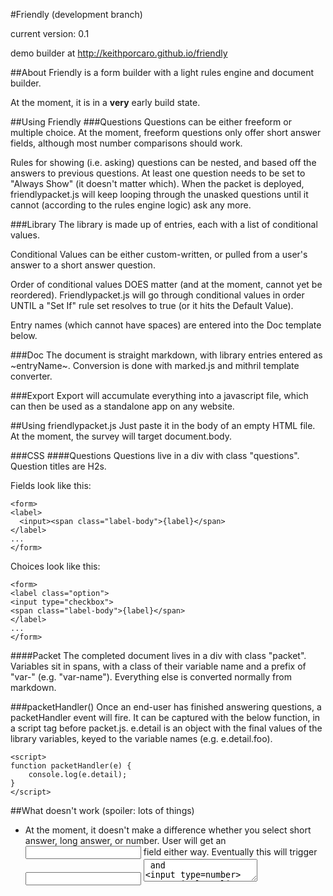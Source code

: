 #Friendly (development branch)

current version: 0.1

demo builder at http://keithporcaro.github.io/friendly

##About
Friendly is a form builder with a light rules engine and document builder.

At the moment, it is in a **very** early build state.

##Using Friendly
###Questions
Questions can be either freeform or multiple choice. At the moment, freeform questions only offer short answer fields, although most number comparisons should work.

Rules for showing (i.e. asking) questions can be nested, and based off the answers to previous questions. At least one question needs to be set to "Always Show" (it doesn't matter which). When the packet is deployed, friendlypacket.js will keep looping through the unasked questions until it cannot (according to the rules engine logic) ask any more.

###Library
The library is made up of entries, each with a list of conditional values.

Conditional Values can be either custom-written, or pulled from a user's answer to a short answer question.

Order of conditional values DOES matter (and at the moment, cannot yet be reordered). Friendlypacket.js will go through conditional values in order UNTIL a "Set If" rule set resolves to true (or it hits the Default Value).

Entry names (which cannot have spaces) are entered into the Doc template below.

###Doc
The document is straight markdown, with library entries entered as ~entryName~. Conversion is done with marked.js and mithril template converter.

###Export
Export will accumulate everything into a javascript file, which can then be used as a standalone app on any website. 

##Using friendlypacket.js
Just paste it in the body of an empty HTML file. At the moment, the survey will target document.body.

###CSS
####Questions
Questions live in a div with class "questions". Question titles are H2s.

Fields look like this:
```
<form>
<label>
  <input><span class="label-body">{label}</span>
</label>
...
</form>
```

Choices look like this:
```
<form>
<label class="option">
<input type="checkbox">
<span class="label-body">{label}</span>
</label>
...
</form>
```

####Packet
The completed document lives in a div with class "packet". Variables sit in spans, with a class of their variable name and a prefix of "var-" (e.g. "var-name"). Everything else is converted normally from markdown.


###packetHandler()
Once an end-user has finished answering questions, a packetHandler event will fire. It can be captured with the below function, in a script tag before packet.js. e.detail is an object with the final values of the library variables, keyed to the variable names (e.g. e.detail.foo).

```
<script>
function packetHandler(e) {
    console.log(e.detail);
}
</script>
```

##What doesn't work (spoiler: lots of things)
* At the moment, it doesn't make a difference whether you select short answer, long answer, or number. User will get an <input> field either way. Eventually this will trigger <input> <textarea> and <input type=number> respectively.
* There's no validation on the form-builder side. So, if there are rules that never resolve, or variables that are improperly matched in the document, errors will result.
* Currently, this uses base64 encoded strings to build some of the unchanging components of the final packet. This is suboptimal.
* Back button doesn't work, and all data is lost on a page refresh.
* Regex is untested, and may not work.
* Yeah, needs a test suite.
* No errors fire.

##Roadmap
0.1 - Asker

To-Do:
Validation
History
LocalStorage
Import
Expose Variables
API Calls
Lists
Math
Custom element targeting
Replace document builder kludge (perhaps with ProseMirror?)
Visualize question flows
Single Page option
Back button

